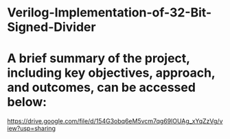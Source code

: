 # Verilog-Implementation-of-32-Bit-Signed-Divider

# A brief summary of the project, including key objectives, approach, and outcomes, can be accessed below:

https://drive.google.com/file/d/154G3obq6eM5vcm7qg69lOUAg_xYqZzVg/view?usp=sharing
